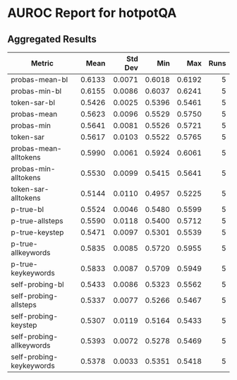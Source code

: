 # AUROC Report for hotpotQA

## Aggregated Results

| Metric | Mean | Std Dev | Min | Max | Runs |
|--------|-----:|--------:|----:|----:|-----:|
| probas-mean-bl | 0.6133 | 0.0071 | 0.6018 | 0.6192 | 5 |
| probas-min-bl | 0.6155 | 0.0086 | 0.6037 | 0.6241 | 5 |
| token-sar-bl | 0.5426 | 0.0025 | 0.5396 | 0.5461 | 5 |
| probas-mean | 0.5623 | 0.0096 | 0.5529 | 0.5750 | 5 |
| probas-min | 0.5641 | 0.0081 | 0.5526 | 0.5721 | 5 |
| token-sar | 0.5617 | 0.0103 | 0.5522 | 0.5765 | 5 |
| probas-mean-alltokens | 0.5990 | 0.0061 | 0.5924 | 0.6061 | 5 |
| probas-min-alltokens | 0.5530 | 0.0099 | 0.5415 | 0.5641 | 5 |
| token-sar-alltokens | 0.5144 | 0.0110 | 0.4957 | 0.5225 | 5 |
| p-true-bl | 0.5524 | 0.0046 | 0.5480 | 0.5599 | 5 |
| p-true-allsteps | 0.5590 | 0.0118 | 0.5400 | 0.5712 | 5 |
| p-true-keystep | 0.5471 | 0.0097 | 0.5301 | 0.5539 | 5 |
| p-true-allkeywords | 0.5835 | 0.0085 | 0.5720 | 0.5955 | 5 |
| p-true-keykeywords | 0.5833 | 0.0087 | 0.5709 | 0.5949 | 5 |
| self-probing-bl | 0.5433 | 0.0086 | 0.5323 | 0.5562 | 5 |
| self-probing-allsteps | 0.5337 | 0.0077 | 0.5266 | 0.5467 | 5 |
| self-probing-keystep | 0.5307 | 0.0119 | 0.5164 | 0.5433 | 5 |
| self-probing-allkeywords | 0.5393 | 0.0072 | 0.5278 | 0.5469 | 5 |
| self-probing-keykeywords | 0.5378 | 0.0033 | 0.5351 | 0.5418 | 5 |

